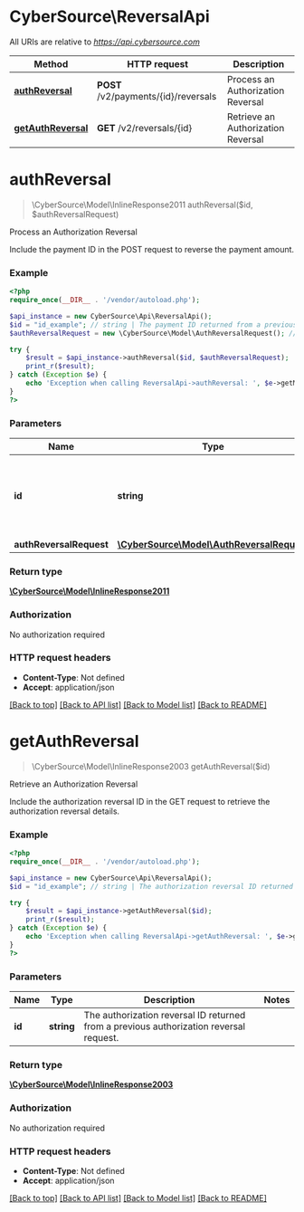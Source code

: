 # CyberSource\ReversalApi

All URIs are relative to *https://api.cybersource.com*

Method | HTTP request | Description
------------- | ------------- | -------------
[**authReversal**](ReversalApi.md#authReversal) | **POST** /v2/payments/{id}/reversals | Process an Authorization Reversal
[**getAuthReversal**](ReversalApi.md#getAuthReversal) | **GET** /v2/reversals/{id} | Retrieve an Authorization Reversal


# **authReversal**
> \CyberSource\Model\InlineResponse2011 authReversal($id, $authReversalRequest)

Process an Authorization Reversal

Include the payment ID in the POST request to reverse the payment amount.

### Example
```php
<?php
require_once(__DIR__ . '/vendor/autoload.php');

$api_instance = new CyberSource\Api\ReversalApi();
$id = "id_example"; // string | The payment ID returned from a previous payment request.
$authReversalRequest = new \CyberSource\Model\AuthReversalRequest(); // \CyberSource\Model\AuthReversalRequest | 

try {
    $result = $api_instance->authReversal($id, $authReversalRequest);
    print_r($result);
} catch (Exception $e) {
    echo 'Exception when calling ReversalApi->authReversal: ', $e->getMessage(), PHP_EOL;
}
?>
```

### Parameters

Name | Type | Description  | Notes
------------- | ------------- | ------------- | -------------
 **id** | **string**| The payment ID returned from a previous payment request. |
 **authReversalRequest** | [**\CyberSource\Model\AuthReversalRequest**](../Model/AuthReversalRequest.md)|  |

### Return type

[**\CyberSource\Model\InlineResponse2011**](../Model/InlineResponse2011.md)

### Authorization

No authorization required

### HTTP request headers

 - **Content-Type**: Not defined
 - **Accept**: application/json

[[Back to top]](#) [[Back to API list]](../../README.md#documentation-for-api-endpoints) [[Back to Model list]](../../README.md#documentation-for-models) [[Back to README]](../../README.md)

# **getAuthReversal**
> \CyberSource\Model\InlineResponse2003 getAuthReversal($id)

Retrieve an Authorization Reversal

Include the authorization reversal ID in the GET request to retrieve the authorization reversal details.

### Example
```php
<?php
require_once(__DIR__ . '/vendor/autoload.php');

$api_instance = new CyberSource\Api\ReversalApi();
$id = "id_example"; // string | The authorization reversal ID returned from a previous authorization reversal request.

try {
    $result = $api_instance->getAuthReversal($id);
    print_r($result);
} catch (Exception $e) {
    echo 'Exception when calling ReversalApi->getAuthReversal: ', $e->getMessage(), PHP_EOL;
}
?>
```

### Parameters

Name | Type | Description  | Notes
------------- | ------------- | ------------- | -------------
 **id** | **string**| The authorization reversal ID returned from a previous authorization reversal request. |

### Return type

[**\CyberSource\Model\InlineResponse2003**](../Model/InlineResponse2003.md)

### Authorization

No authorization required

### HTTP request headers

 - **Content-Type**: Not defined
 - **Accept**: application/json

[[Back to top]](#) [[Back to API list]](../../README.md#documentation-for-api-endpoints) [[Back to Model list]](../../README.md#documentation-for-models) [[Back to README]](../../README.md)

